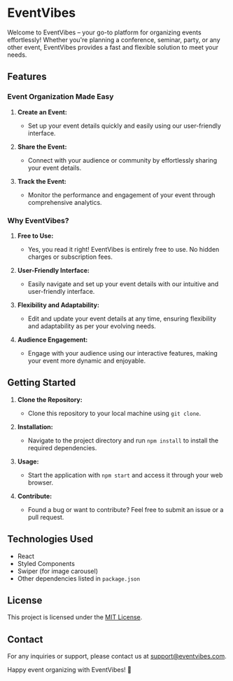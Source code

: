 
# EventVibes

Welcome to EventVibes – your go-to platform for organizing events effortlessly! Whether you're planning a conference, seminar, party, or any other event, EventVibes provides a fast and flexible solution to meet your needs.

## Features

### Event Organization Made Easy
1. **Create an Event:**
   - Set up your event details quickly and easily using our user-friendly interface.

2. **Share the Event:**
   - Connect with your audience or community by effortlessly sharing your event details.

3. **Track the Event:**
   - Monitor the performance and engagement of your event through comprehensive analytics.

### Why EventVibes?

1. **Free to Use:**
   - Yes, you read it right! EventVibes is entirely free to use. No hidden charges or subscription fees.

2. **User-Friendly Interface:**
   - Easily navigate and set up your event details with our intuitive and user-friendly interface.

3. **Flexibility and Adaptability:**
   - Edit and update your event details at any time, ensuring flexibility and adaptability as per your evolving needs.

4. **Audience Engagement:**
   - Engage with your audience using our interactive features, making your event more dynamic and enjoyable.

## Getting Started

1. **Clone the Repository:**
   - Clone this repository to your local machine using `git clone`.

2. **Installation:**
   - Navigate to the project directory and run `npm install` to install the required dependencies.

3. **Usage:**
   - Start the application with `npm start` and access it through your web browser.

4. **Contribute:**
   - Found a bug or want to contribute? Feel free to submit an issue or a pull request.

## Technologies Used

- React
- Styled Components
- Swiper (for image carousel)
- Other dependencies listed in `package.json`

## License

This project is licensed under the [MIT License](LICENSE).

## Contact

For any inquiries or support, please contact us at support@eventvibes.com.

Happy event organizing with EventVibes! 🎉
```
